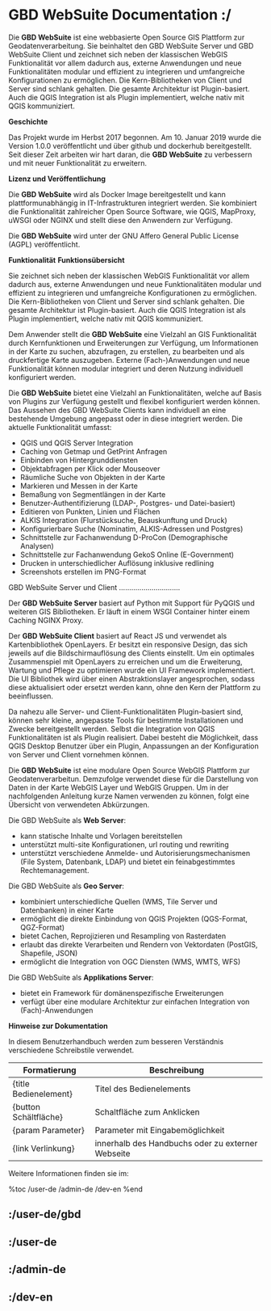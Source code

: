 # GBD WebSuite Documentation :/


Die **GBD WebSuite** ist eine webbasierte Open Source GIS Plattform zur Geodatenverarbeitung.
Sie beinhaltet den GBD WebSuite Server und GBD WebSuite Client und zeichnet sich neben der klassischen WebGIS Funktionalität vor allem dadurch aus, externe Anwendungen und neue Funktionalitäten modular und effizient zu integrieren und umfangreiche Konfigurationen zu ermöglichen.
Die Kern-Bibliotheken von Client und Server sind schlank gehalten. Die gesamte Architektur ist Plugin-basiert.
Auch die QGIS Integration ist als Plugin implementiert, welche nativ mit QGIS kommuniziert.

**Geschichte**

Das Projekt wurde im Herbst 2017 begonnen. Am 10. Januar 2019 wurde die Version 1.0.0 veröffentlicht und über github und dockerhub bereitgestellt. Seit dieser Zeit arbeiten wir hart daran, die **GBD WebSuite** zu verbessern und mit neuer Funktionalität zu erweitern.

**Lizenz und Veröffentlichung**

Die **GBD WebSuite** wird als Docker Image bereitgestellt und kann plattformunabhängig in IT-Infrastrukturen integriert werden. Sie kombiniert die Funktionalität zahlreicher Open Source Software, wie QGIS, MapProxy, uWSGI oder NGINX und stellt diese den Anwendern zur Verfügung.

Die **GBD WebSuite** wird unter der GNU Affero General Public License (AGPL) veröffentlicht.


**Funktionalität** **Funktionsübersicht**

Sie zeichnet sich neben der klassischen WebGIS Funktionalität vor allem dadurch aus, externe Anwendungen und
neue Funktionalitäten modular und effizient zu integrieren und umfangreiche Konfigurationen zu ermöglichen. Die
Kern-Bibliotheken von Client und Server sind schlank gehalten. Die gesamte Architektur ist Plugin-basiert. Auch die QGIS
Integration ist als Plugin implementiert, welche nativ mit QGIS kommuniziert.

Dem Anwender stellt die **GBD WebSuite** eine Vielzahl an GIS Funktionalität durch Kernfunktionen und Erweiterungen zur Verfügung, um Informationen in der Karte zu suchen, abzufragen, zu erstellen, zu bearbeiten und als druckfertige Karte auszugeben. Externe (Fach-)Anwendungen und neue Funktionalität können modular integriert und deren Nutzung individuell konfiguriert werden.

Die **GBD WebSuite** bietet eine Vielzahl an Funktionalitäten, welche auf Basis von Plugins zur Verfügung gestellt und flexibel konfiguriert werden können.
Das Aussehen des GBD WebSuite Clients kann individuell an eine bestehende Umgebung angepasst oder in diese integriert werden. Die aktuelle Funktionalität umfasst:

* QGIS und QGIS Server Integration
* Caching von Getmap und GetPrint Anfragen
* Einbinden von Hintergrunddiensten
* Objektabfragen per Klick oder Mouseover
* Räumliche Suche von Objekten in der Karte
* Markieren und Messen in der Karte
* Bemaßung von Segmentlängen in der Karte
* Benutzer-Authentifizierung (LDAP-, Postgres- und Datei-basiert)
* Editieren von Punkten, Linien und Flächen
* ALKIS Integration (Flurstücksuche, Beauskunftung und Druck)
* Konfigurierbare Suche (Nominatim, ALKIS-Adressen und Postgres)
* Schnittstelle zur Fachanwendung D-ProCon (Demographische Analysen)
* Schnittstelle zur Fachanwendung GekoS Online (E-Government)
* Drucken in unterschiedlicher Auflösung inklusive redlining
* Screenshots erstellen im PNG-Format

GBD WebSuite Server und Client
..............................

Der **GBD WebSuite Server** basiert auf Python mit Support für PyQGIS und weiteren GIS Bibliotheken.
Er läuft in einem WSGI Container hinter einem Caching NGINX Proxy.

Der **GBD WebSuite Client** basiert auf React JS und verwendet als Kartenbibliothek OpenLayers.
Er besitzt ein responsive Design, das sich jeweils auf die Bildschirmauflösung des Clients einstellt.
Um ein optimales Zusammenspiel mit OpenLayers zu erreichen und um die Erweiterung, Wartung und Pflege zu optimieren wurde ein UI Framework implementiert.
Die UI Bibliothek wird über einen Abstraktionslayer angesprochen, sodass diese aktualisiert oder ersetzt werden kann, ohne den Kern der Plattform zu beeinflussen.

Da nahezu alle Server- und Client-Funktionalitäten Plugin-basiert sind, können sehr kleine, angepasste Tools für bestimmte Installationen und Zwecke bereitgestellt werden.
Selbst die Integration von QGIS Funktionalitäten ist als Plugin realisiert.
Dabei besteht die Möglichkeit, dass QGIS Desktop Benutzer über ein Plugin, Anpassungen an der Konfiguration von Server und Client vornehmen können.

Die **GBD WebSuite** ist eine modulare Open Source WebGIS Plattform zur Geodatenverarbeitun. Demzufolge verwendet diese für die Darstellung von Daten in der Karte WebGIS Layer und WebGIS Gruppen.
Um in der nachfolgenden Anleitung kurze Namen verwenden zu können, folgt eine Übersicht von verwendeten Abkürzungen.


Die GBD WebSuite als **Web Server**:

  *  kann statische Inhalte und Vorlagen bereitstellen
  *  unterstützt multi-site Konfigurationen, url routing und rewriting
  *  unterstützt verschiedene Anmelde- und Autorisierungsmechanismen (File System, Datenbank, LDAP) und bietet ein feinabgestimmtes Rechtemanagement.

Die GBD WebSuite als **Geo Server**:

  *  kombiniert unterschiedliche Quellen (WMS, Tile Server und Datenbanken) in einer Karte
  *  ermöglicht die direkte Einbindung von QGIS Projekten (QGS-Format, QGZ-Format)
  *  bietet Cachen, Reprojizieren und Resampling von Rasterdaten
  *  erlaubt das direkte Verarbeiten und Rendern von Vektordaten (PostGIS, Shapefile, JSON)
  *  ermöglicht die Integration von OGC Diensten (WMS, WMTS, WFS)

Die GBD WebSuite als **Applikations Server**:

  *  bietet ein Framework für domänenspezifische Erweiterungen
  *  verfügt über eine modulare Architektur zur einfachen Integration von (Fach)-Anwendungen


**Hinweise zur Dokumentation**

In diesem Benutzerhandbuch werden zum besseren Verständnis verschiedene Schreibstile verwendet.


| Formatierung          | Beschreibung                                      |
|-----------------------|---------------------------------------------------|
| {title Bedienelement} | Titel des Bedienelements                          |
| {button Schältfläche} | Schaltfläche zum Anklicken                        |
| {param Parameter}     | Parameter mit Eingabemöglichkeit                  |
| {link Verlinkung}     | innerhalb des Handbuchs oder zu externer Webseite |

Weitere Informationen finden sie im:

%toc
/user-de
/admin-de
/dev-en
%end


## :/user-de/gbd

## :/user-de
## :/admin-de
## :/dev-en